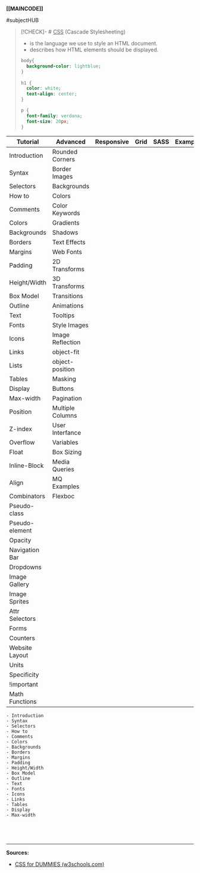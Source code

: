 **[[MAINCODE]]**

#subjectHUB 
>[!CHECK]- # <u>CSS</u> (Cascade Stylesheeting)
>- is the language we use to style an HTML document.
>- describes how HTML elements should be displayed.
>```CSS
> body{
> 	background-color: lightblue;
> }
>   
> h1 {
> 	color: white;  
> 	text-align: center;
> }
> 
> p {
> 	font-family: verdana;  
> 	font-size: 20px;
> }
> ```

| **Tutorial**       | **Advanced**         | **Responsive** | **Grid** | **SASS** | Examples | References |
| -------------- | ---------------- | ---------- | ---- | ---- | -------- | ---------- |
| Introduction   | Rounded Corners  |            |      |      |          |            |
| Syntax         | Border Images    |            |      |      |          |            |
| Selectors      | Backgrounds      |            |      |      |          |            |
| How to         | Colors           |            |      |      |          |            |
| Comments       | Color Keywords   |            |      |      |          |            |
| Colors         | Gradients        |            |      |      |          |            |
| Backgrounds    | Shadows          |            |      |      |          |            |
| Borders        | Text Effects     |            |      |      |          |            |
| Margins        | Web Fonts        |            |      |      |          |            |
| Padding        | 2D Transforms    |            |      |      |          |            |
| Height/Width   | 3D Transforms    |            |      |      |          |            |
| Box Model      | Transitions      |            |      |      |          |            |
| Outline        | Animations       |            |      |      |          |            |
| Text           | Tooltips         |            |      |      |          |            |
| Fonts          | Style Images     |            |      |      |          |            |
| Icons          | Image Reflection |            |      |      |          |            |
| Links          | object-fit       |            |      |      |          |            |
| Lists          | object-position  |            |      |      |          |            |
| Tables         | Masking          |            |      |      |          |            |
| Display        | Buttons          |            |      |      |          |            |
| Max-width      | Pagination       |            |      |      |          |            |
| Position       | Multiple Columns |            |      |      |          |            |
| Z-index        | User Interfance  |            |      |      |          |            |
| Overflow       | Variables        |            |      |      |          |            |
| Float          | Box Sizing       |            |      |      |          |            |
| Inline-Block   | Media Queries    |            |      |      |          |            |
| Align          | MQ Examples      |            |      |      |          |            |
| Combinators    | Flexboc                 |            |      |      |          |            |
| Pseudo-class   |                  |            |      |      |          |            |
| Pseudo-element |                  |            |      |      |          |            |
| Opacity        |                  |            |      |      |          |            |
| Navigation Bar |                  |            |      |      |          |            |
| Dropdowns      |                  |            |      |      |          |            |
| Image Gallery  |                  |            |      |      |          |            |
| Image Sprites  |                  |            |      |      |          |            |
| Attr Selectors |                  |            |      |      |          |            |
| Forms          |                  |            |      |      |          |            |
| Counters       |                  |            |      |      |          |            |
| Website Layout |                  |            |      |      |          |            |
| Units          |                  |            |      |      |          |            |
| Specificity    |                  |            |      |      |          |            |
| !important     |                  |            |      |      |          |            |
| Math Functions |                  |            |      |      |          |            |

	- Introduction
	- Syntax
	- Selectors
	- How to
	- Comments
	- Colors
	- Backgrounds
	- Borders
	- Margins
	- Padding
	- Height/Width
	- Box Model
	- Outline
	- Text
	- Fonts
	- Icons
	- Links
	- Tables
	- Display
	- Max-width

<br>

# 
---
**Sources:**
- [CSS for DUMMIES (w3schools.com)](https://www.w3schools.com/css/default.asp)